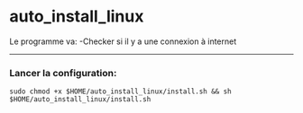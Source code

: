 # auto_install_linux
Le programme va: 
  -Checker si il y a une connexion à internet
  
------------------------------
### Lancer la configuration: 
    sudo chmod +x $HOME/auto_install_linux/install.sh && sh $HOME/auto_install_linux/install.sh
